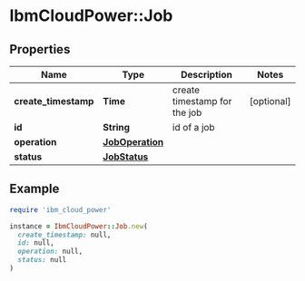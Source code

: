 # IbmCloudPower::Job

## Properties

| Name | Type | Description | Notes |
| ---- | ---- | ----------- | ----- |
| **create_timestamp** | **Time** | create timestamp for the job | [optional] |
| **id** | **String** | id of a job |  |
| **operation** | [**JobOperation**](JobOperation.md) |  |  |
| **status** | [**JobStatus**](JobStatus.md) |  |  |

## Example

```ruby
require 'ibm_cloud_power'

instance = IbmCloudPower::Job.new(
  create_timestamp: null,
  id: null,
  operation: null,
  status: null
)
```

